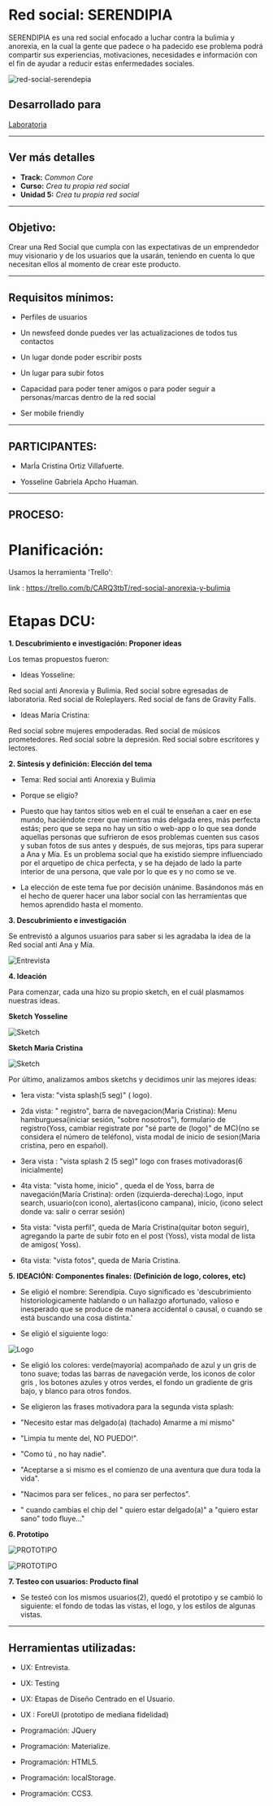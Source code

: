 # Red social: SERENDIPIA
SERENDIPIA es una red social enfocado a luchar contra la bulimia y anorexia, en la cual la gente que padece o ha padecido ese problema podrá compartir sus experiencias, motivaciones, necesidades e  información con el fin de ayudar a reducir estas enfermedades sociales.

![red-social-serendepia](https://user-images.githubusercontent.com/32300384/36293137-01fa867c-12a5-11e8-9773-248e22dac0d7.png)

## Desarrollado para
[Laboratoria](http://laboratoria.la)

***

## Ver más detalles

* **Track:** _Common Core_
* **Curso:** _Crea tu propia red social_
* **Unidad 5:** _Crea tu propia red social_

***

## Objetivo:

Crear una Red Social que cumpla con las expectativas de un emprendedor muy visionario y de los usuarios que la usarán, teniendo  en cuenta lo que necesitan ellos al momento de crear este producto.

***

## Requisitos mínimos:

* Perfiles de usuarios

* Un newsfeed donde puedes ver las actualizaciones de todos tus  contactos

* Un lugar donde poder escribir posts

* Un lugar para subir fotos

* Capacidad para poder tener amigos o para poder seguir a personas/marcas dentro de la red social

* Ser mobile friendly

***

## PARTICIPANTES:

* MarÍa Cristina Ortiz Villafuerte.

* Yosseline Gabriela Apcho Huaman.

***

## PROCESO:

# Planificación:

Usamos la herramienta 'Trello':

link : https://trello.com/b/CARQ3tbT/red-social-anorexia-y-bulimia

# Etapas DCU:

**1. Descubrimiento e investigación: Proponer ideas**

Los temas propuestos fueron:

* Ideas Yosseline:

Red social anti Anorexia y Bulimia.
Red social sobre egresadas de laboratoria.
Red social de Roleplayers.
Red social de fans de Gravity Falls.

* Ideas María Cristina:

Red social sobre mujeres empoderadas.
Red social de músicos prometedores.
Red social sobre la depresión.
Red social sobre escritores y lectores.

**2. Síntesis y definición: Elección del tema**

* Tema: Red social anti Anorexia y Bulimia

* Porque se eligío?

* Puesto que hay tantos sitios web en el cuál te enseñan a caer en ese mundo, haciéndote creer que mientras más delgada eres, más perfecta estás; pero que se sepa no hay un sitio o web-app o lo que sea donde aquellas personas que sufrieron de esos problemas cuenten sus casos y suban fotos de sus antes y después, de sus mejoras, tips para superar a Ana y Mía.
Es un problema social que ha existido siempre influenciado por el arquetipo de chica perfecta, y se ha dejado de lado la parte interior de una persona, que vale por lo que es y no como se ve.

* La elección de este tema fue por decisión unánime. Basándonos más en el hecho de querer hacer una labor social con las herramientas que hemos aprendido hasta el momento.

**3. Descubrimiento e investigación**

Se entrevistó a algunos usuarios para saber si les agradaba la idea de la Red social anti Ana y Mía.

![Entrevista](assets/docs/entrevista.png)

**4. Ideación**

Para comenzar, cada una hizo su propio sketch, en el cuál plasmamos nuestras ideas.

**Sketch Yosseline**

![Sketch](assets/docs/sketch-yoss.jpg)

**Sketch Maria Cristina**

![Sketch](assets/docs/sketch-maria.png)

Por último, analizamos ambos sketchs y decidimos unir las mejores ideas:

- 1era vista: "vista splash(5 seg)" ( logo).

- 2da vista: " registro", barra de navegacion(Maria Cristina): Menu hamburguesa(iniciar sesión, "sobre nosotros"), formulario de registro(Yoss, cambiar registrate por "sé parte de (logo)" de MC)(no se considera el número de teléfono), vista modal de inicio de sesion(Maria cristina, pero en español).

- 3era vista : "vista splash 2 (5 seg)" logo con frases motivadoras(6 inicialmente)

- 4ta vista: "vista home, inicio" , queda el de Yoss, barra de navegación(María Cristina): orden (izquierda-derecha):Logo, input search, usuario(con icono), alertas(icono campana), inicio, (icono select donde va: salir o cerrar sesión)

- 5ta vista: "vista perfil", queda de María Cristina(quitar boton seguir), agregando la parte de subir foto en el post (Yoss), vista modal de lista de amigos( Yoss).

- 6ta vista: "vista fotos", queda de María Cristina.

**5.  IDEACIÓN: Componentes finales: (Definición de logo, colores, etc)**

* Se eligió el nombre: Serendipia. Cuyo significado es 'descubrimiento historiologicamente hablando o un hallazgo afortunado, valioso e inesperado que se produce de manera accidental o causal, o cuando se está buscando una cosa distinta.'

* Se eligió el siguiente logo:

 ![Logo](assets/docs/logo.png)

* Se eligió los colores: verde(mayoría) acompañado de azul y un gris de tono suave; todas las barras de navegación verde, los iconos de color gris , los botones azules y otros verdes, el fondo un gradiente de gris bajo, y blanco para otros fondos.

* Se eligieron las frases motivadora para la segunda vista splash:

- "Necesito estar mas delgado(a) (tachado) Amarme a mi mismo"

- "Limpia tu mente del, NO PUEDO!".

- "Como tú , no hay nadie".

- "Aceptarse a si mismo es el comienzo de una aventura que dura toda la vida".

- "Nacimos para ser felices., no para ser perfectos".

- " cuando cambias el chip del " quiero estar delgado(a)" a "quiero estar sano" todo fluye..."

**6. Prototipo**

![PROTOTIPO](assets/docs/prototipo1.png)

![PROTOTIPO](assets/docs/prototipo2.png)

**7. Testeo con usuarios: Producto final**

* Se testeó con los mismos usuarios(2), quedó el prototipo y  se cambió lo siguiente: el fondo de todas las vistas, el logo, y los estilos de algunas vistas.

***

## Herramientas utilizadas:

- UX: Entrevista.

- UX: Testing

- UX: Etapas de Diseño Centrado en el  Usuario.

- UX : ForeUI (prototipo de mediana fidelidad)

- Programación: JQuery

- Programación: Materialize.

- Programación: HTML5.

- Programación: localStorage.

- Programación: CCS3.

